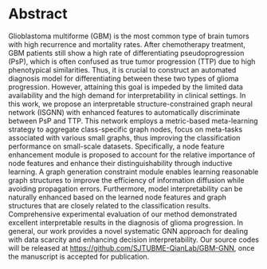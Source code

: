 # Abstract
Glioblastoma multiforme (GBM) is the most common type of brain tumors with high recurrence and mortality rates. After chemotherapy treatment, GBM patients still show a high rate of differentiating pseudoprogression (PsP), which is often confused as true tumor progression (TTP) due to high phenotypical similarities. Thus, it is crucial to construct an automated diagnosis model for differentiating between these two types of glioma progression. However, attaining this goal is impeded by the limited data availability and the high demand for interpretability in clinical settings. In this work, we propose an interpretable structure-constrained graph neural network (ISGNN) with enhanced features to automatically discriminate between PsP and TTP. This network employs a metric-based meta-learning strategy to aggregate class-specific graph nodes, focus on meta-tasks associated with various small graphs, thus improving the classification performance on small-scale datasets. Specifically, a node feature enhancement module is proposed to account for the relative importance of node features and enhance their distinguishability through inductive learning. A graph generation constraint module enables learning reasonable graph structures to improve the efficiency of information diffusion while avoiding propagation errors. Furthermore, model interpretability can be naturally enhanced based on the learned node features and graph structures that are closely related to the classification results. Comprehensive experimental evaluation of our method demonstrated excellent interpretable results in the diagnosis of glioma progression. In general, our work provides a novel systematic GNN approach for dealing with data scarcity and enhancing decision interpretability. Our source codes will be released at https://github.com/SJTUBME-QianLab/GBM-GNN, once the manuscript is accepted for publication.
